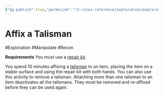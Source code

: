 ```yaml
---
{"dg-publish":true,"permalink":"/2-rules-reference/exploration/exploration-activities/affix-a-talisman/","noteIcon":""}
---
```


# Affix a Talisman
#Exploration #Manipulate #Recon 

**Requirements** You must use a [repair kit](https://2e.aonprd.com/Equipment.aspx?ID=43).

You spend 10 minutes affixing a [talisman](https://2e.aonprd.com/Equipment.aspx?Category=15&Subcategory=19) to an item, placing the item on a stable surface and using the repair kit with both hands. You can also use this activity to remove a talisman. Attaching more than one talisman to an item deactivates all the talismans. They must be removed and re-affixed before they can be used again.